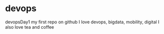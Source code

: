 # devops
devopsDay1
my first repo on github
I love devops, bigdata, mobility, digital
I also love tea and coffee
